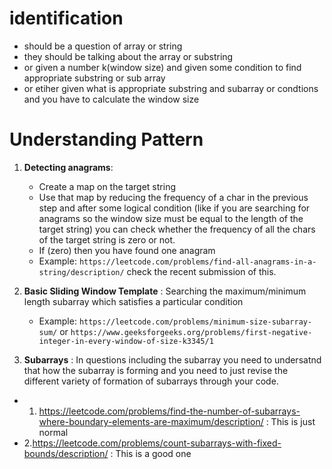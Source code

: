 

# identification
- should be a question of array or string
- they should be talking about the array or substring
- or given a number k(window size) and given some condition to find appropriate substring or sub array
- or etiher given what is appropriate substring and subarray or condtions and you have to calculate the window size


# Understanding Pattern
 1. **Detecting anagrams**:
    - Create a map on the target string
    - Use that map by reducing the frequency of a char in the previous step and after some logical condition (like if you are searching for anagrams so the window size must be equal to the length of the target string) you can check whether the frequency of all the chars of the target string is zero or not.
    - If (zero) then you have found one anagram
    - Example: `https://leetcode.com/problems/find-all-anagrams-in-a-string/description/` check the recent submission of this.


2. **Basic Sliding Window Template** : Searching the maximum/minimum length subarray which satisfies a particular condition

    - Example: `https://leetcode.com/problems/minimum-size-subarray-sum/` or `https://www.geeksforgeeks.org/problems/first-negative-integer-in-every-window-of-size-k3345/1`

3. **Subarrays** : In questions including the subarray you need to undersatnd that how the subarray is forming and you need to just revise the
different variety of formation of subarrays through your code.

- 1. https://leetcode.com/problems/find-the-number-of-subarrays-where-boundary-elements-are-maximum/description/ : This is just normal
- 2.https://leetcode.com/problems/count-subarrays-with-fixed-bounds/description/ : This is a good one

